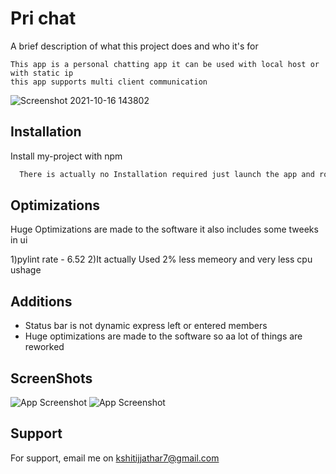 
# Pri chat

A brief description of what this project does and who it's for

    This app is a personal chatting app it can be used with local host or with static ip 
    this app supports multi client communication
    
![Screenshot 2021-10-16 143802](https://user-images.githubusercontent.com/65331304/137584317-0f930c1b-4385-4f1e-95f2-8c34f2ccdec3.jpg)

## Installation

Install my-project with npm

```bash
  There is actually no Installation required just launch the app and rock
```

## Optimizations

Huge Optimizations are made to the software it also includes some tweeks in ui 

1)pylint rate - 6.52
2)It actually Used 2% less memeory and very less cpu ushage
## Additions

- Status bar is not dynamic express left or entered members
- Huge optimizations are made to the software so aa lot of things are reworked




## ScreenShots
![App Screenshot](https://user-images.githubusercontent.com/65331304/137584349-fa129fcc-f10d-484a-a3fe-edb01bee0a05.jpg)
![App Screenshot](https://user-images.githubusercontent.com/65331304/137584637-f58f0cad-57ad-4232-832d-7d2f8a7d1751.jpg)



## Support

For support, email me on kshitijjathar7@gmail.com

  
